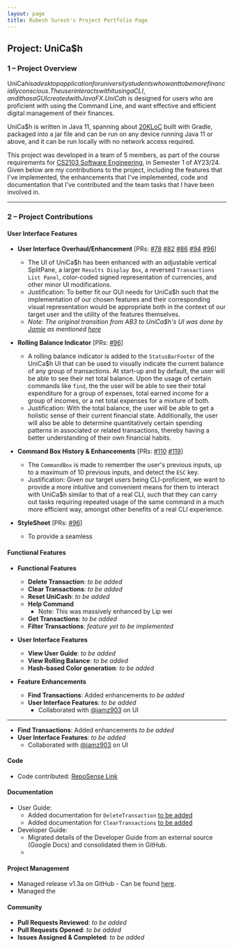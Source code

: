 ```yaml
---
layout: page
title: Rubesh Suresh's Project Portfolio Page
---
```


## Project: UniCa$h

### 1 – Project Overview

UniCa$h is a desktop application for university students who want to be more financially conscious.
The user interacts with it using a CLI, and it has a GUI created with JavaFX. UniCa$h is designed
for users who are proficient with using the Command Line, and want effective and efficient digital
management of their finances. 

UniCa$h is written in Java 11, spanning about [20KLoC](https://nus-cs2103-ay2324s1.github.io/tp-dashboard/?search=T16-3&sort=groupTitle&sortWithin=title&timeframe=commit&mergegroup=AY2324S1-CS2103-T16-3%2Ftp%5Bmaster%5D&groupSelect=groupByRepos&breakdown=true&checkedFileTypes=docs~functional-code~test-code&since=2023-09-22&isTabOnMergedGroup=true&tabOpen=true&tabType=authorship&tabAuthor=elhy1999&tabRepo=AY2324S1-CS2103-T16-3%2Ftp%5Bmaster%5D&authorshipIsMergeGroup=true&authorshipFileTypes=docs~functional-code~test-code&authorshipIsBinaryFileTypeChecked=false&authorshipIsIgnoredFilesChecked=false) built with Gradle, packaged into a jar file and can be run on any
device running Java 11 or above, and it can be run locally with no network access required.

This project was developed in a team of 5 members, as part of the course requirements for 
[CS2103 Software Engineering](https://nusmods.com/courses/CS2103/software-engineering), in Semester 1 of AY23/24. 
Given below are my contributions to the project, including the features that I've implemented, the
enhancements that I've implemented, code and documentation that I've contributed and the team tasks that
I have been involved in.

---

### 2 – Project Contributions

#### User Interface Features

* **User Interface Overhaul/Enhancement** [PRs:
[#78](https://github.com/AY2324S1-CS2103-T16-3/tp/pull/78)
[#82](https://github.com/AY2324S1-CS2103-T16-3/tp/pull/82)
[#86](https://github.com/AY2324S1-CS2103-T16-3/tp/pull/86)
[#94](https://github.com/AY2324S1-CS2103-T16-3/tp/pull/94)
[#96](https://github.com/AY2324S1-CS2103-T16-3/tp/pull/96)]
  * The UI of UniCa$h has been enhanced with an adjustable vertical SplitPane,
  a larger `Results Display Box`, a reversed `Transactions List Panel`, color-coded 
  signed representation of currencies, and other minor UI modifications.
  * Justification: To better fit our GUI needs for UniCa$h such that the
  implementation of our chosen features and their corresponding visual
  representation would be appropriate both in the context of our target user 
  and the utility of the features themselves.
  * _Note: The original transition from AB3 to UniCa$h's UI was done by
  [Jamie](https://github.com/jamz903) as mentioned [here](jamz903.md)_


* **Rolling Balance Indicator** [PRs: [#96](https://github.com/AY2324S1-CS2103-T16-3/tp/pull/96)]
  * A rolling balance indicator is added to the `StatusBarFooter` of the UniCa$h UI
  that can be used to visually indicate the current balance of any group
  of transactions. At start-up and by default, the user will be able to see
  their net total balance. Upon the usage of certain commands like `find`, the
  the user will be able to see their total expenditure for a group of expenses,
  total earned income for a group of incomes, or a net total expenses for a mixture
  of both.
  * Justification: With the total balance, the user will be able to get a holistic 
  sense of their current financial state. Additionally, the user will also be able to
  determine quantitatively certain spending patterns in associated or related transactions, thereby
  having a better understanding of their own financial habits.


* **Command Box History & Enhancements** [PRs:
[#110](https://github.com/AY2324S1-CS2103-T16-3/tp/pull/110)
[#119](https://github.com/AY2324S1-CS2103-T16-3/tp/pull/119)]
  * The `CommandBox` is made to remember the user's previous inputs, up to a
  maximum of 10 previous inputs, and detect the `ESC` key.
  * Justification: Given our target users being CLI-proficient, we want to
  provide a more intuitive and convenient means for them to interact with
  UniCa$h similar to that of a real CLI, such that they can carry out tasks
  requiring repeated usage of the same command in a much more efficient way,
  amongst other benefits of a real CLI experience.

* **StyleSheet** [PRs: [#96](https://github.com/AY2324S1-CS2103-T16-3/tp/pull/96)]
  * To provide a seamless

#### Functional Features
* **Functional Features**
  * **Delete Transaction**: *to be added*
  * **Clear Transactions**: *to be added*
  * **Reset UniCash**: *to be added*
  * **Help Command**
    * Note: This was massively enhanced by Lip wei
  * **Get Transactions**: *to be added*
  * **Filter Transactions**: *feature yet to be implemented*

* **User Interface Features**
  * **View User Guide**: *to be added*
  * **View Rolling Balance**: *to be added*
  * **Hash-based Color generation**: *to be added*

* **Feature Enhancements** 
  * **Find Transactions**: Added enhancements *to be added*
  * **User Interface Features**: *to be added*
    * Collaborated with [@jamz903](https://github.com/jamz903) on UI

* ****
  * **Find Transactions**: Added enhancements *to be added*
  * **User Interface Features**: *to be added*
    * Collaborated with [@jamz903](https://github.com/jamz903) on UI


#### Code
* Code contributed: [RepoSense Link](https://nus-cs2103-ay2324s1.github.io/tp-dashboard/?search=T16-3&sort=groupTitle&sortWithin=title&timeframe=commit&mergegroup=&groupSelect=groupByRepos&breakdown=true&checkedFileTypes=docs~functional-code~test-code&since=2023-09-22&tabOpen=true&tabType=authorship&tabAuthor=sp4ce-cowboy&tabRepo=AY2324S1-CS2103-T16-3%2Ftp%5Bmaster%5D&authorshipIsMergeGroup=false&authorshipFileTypes=docs~functional-code~test-code&authorshipIsBinaryFileTypeChecked=false&authorshipIsIgnoredFilesChecked=false)

#### Documentation
* User Guide:
    * Added documentation for `DeleteTransaction` [to be added]()
    * Added documentation for `ClearTransactions` [to be added]()
* Developer Guide:
    * Migrated details of the Developer Guide from an external source (Google Docs) 
  and consolidated them in GitHub.
    * 

    
#### Project Management
* Managed release v1.3a on GitHub - Can be found [here](https://github.com/AY2324S1-CS2103-T16-3/tp/releases/tag/v1.2). 
* Managed the 

#### Community
* **Pull Requests Reviewed**: *to be added*
* **Pull Requests Opened**: *to be added*
* **Issues Assigned & Completed**: *to be added*


